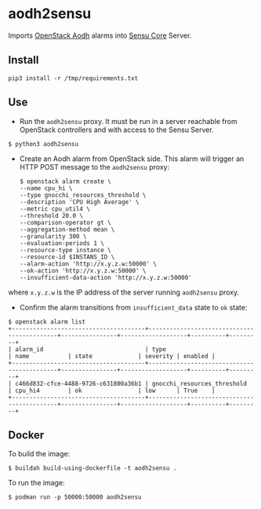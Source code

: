 # aodh2sensu

Imports [OpenStack Aodh](https://docs.openstack.org/aodh/latest/) alarms into [Sensu Core](https://docs.sensu.io/sensu-core/latest/) Server.

## Install

`pip3 install -r /tmp/requirements.txt`

## Use

- Run the `aodh2sensu` proxy. It must be run in a server reachable from OpenStack controllers and with access to the Sensu Server.

 `$ python3 aodh2sensu`

- Create an Aodh alarm from OpenStack side. This alarm will trigger an HTTP POST message to the `aodh2sensu` proxy:
   ```
   $ openstack alarm create \
   --name cpu_hi \
   --type gnocchi_resources_threshold \
   --description 'CPU High Average' \
   --metric cpu_util4 \
   --threshold 20.0 \
   --comparison-operator gt \
   --aggregation-method mean \
   --granularity 300 \
   --evaluation-periods 1 \
   --resource-type instance \
   --resource-id $INSTANS_ID \
   --alarm-action 'http://x.y.z.w:50000' \
   --ok-action 'http://x.y.z.w:50000' \
   --insufficient-data-action 'http://x.y.z.w:50000'
   ```
where `x.y.z.w` is the IP address of the server running `aodh2sensu` proxy.

- Confirm the alarm transitions from `insufficient_data` state to `ok` state:
```
$ openstack alarm list
+--------------------------------------+--------------------------------------------+----------------+-------------------+----------+---------+
| alarm_id                             | type                                       | name           | state             | severity | enabled |
+--------------------------------------+--------------------------------------------+----------------+-------------------+----------+---------+
| c466d832-cfce-4488-9726-c631800a36b1 | gnocchi_resources_threshold                | cpu_hi4        | ok                | low      | True    |
+--------------------------------------+--------------------------------------------+----------------+-------------------+----------+---------+
```

## Docker
To build the image:

`$ buildah build-using-dockerfile -t aodh2sensu .`

To run the image:

`$ podman run -p 50000:50000 aodh2sensu`
